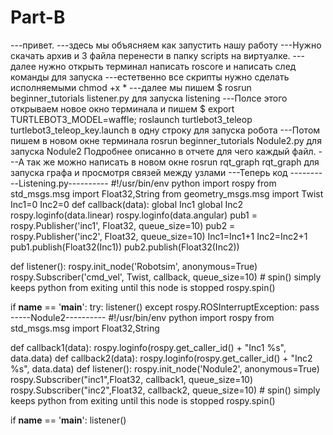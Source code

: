 # Part-B
---привет.
---здесь мы объясняем как  запустить нашу работу
---Нужно скачать архив и 3 файла перенести в папку scripts  на виртуалке.
---далее нужно открыть терминал написать roscore и написать след команды для запуска 
---естетвенно все скрипты нужно сделать исполняемыми chmod +x *
---далее мы пишем $ rosrun beginner_tutorials listener.py для запуска listening
---Полсе этого открываем новое окно терминала и пишем $ export TURTLEBOT3_MODEL=waffle; roslaunch turtlebot3_teleop turtlebot3_teleop_key.launch в одну строку для запуска робота
---Потом пишем в новом окне терминала  rosrun beginner_tutorials Nodule2.py для запуска Nodule2 Подробнее описанно в отчете для чего каждый файл.
---А так же можно написать в новом окне rosrun rqt_graph rqt_graph для запуска графа и просмотря связей между узлами
---Теперь код
----------Listening.py----------
#!/usr/bin/env python
import rospy
from std_msgs.msg import Float32,String
from geometry_msgs.msg import Twist
Inc1=0
Inc2=0
def callback(data):
    global Inc1
    global Inc2
    rospy.loginfo(data.linear)
    rospy.loginfo(data.angular)
    pub1 = rospy.Publisher('inc1', Float32, queue_size=10)
    pub2 = rospy.Publisher('inc2', Float32, queue_size=10)
    Inc1=Inc1+1
    Inc2=Inc2+1
    pub1.publish(Float32(Inc1))
    pub2.publish(Float32(Inc2))
   
def listener():
    rospy.init_node('Robotsim', anonymous=True)
    rospy.Subscriber('cmd_vel', Twist, callback, queue_size=10)
     # spin() simply keeps python from exiting until this node is stopped
    rospy.spin()

if __name__ == '__main__':
    try:
    	listener()
    except rospy.ROSInterruptException:
        pass
-----Nodule2----------
#!/usr/bin/env python
import rospy
from std_msgs.msg import Float32,String

def callback1(data):
    rospy.loginfo(rospy.get_caller_id() + "Inc1 %s", data.data)
def callback2(data):
    rospy.loginfo(rospy.get_caller_id() + "Inc2 %s", data.data)
def listener():
    rospy.init_node('Nodule2', anonymous=True)
    rospy.Subscriber("inc1",Float32, callback1, queue_size=10)
    rospy.Subscriber("inc2",Float32, callback2, queue_size=10)
    # spin() simply keeps python from exiting until this node is stopped
    rospy.spin()

if __name__ == '__main__':
    listener()
